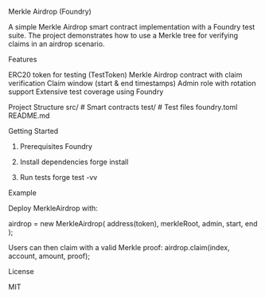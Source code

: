 Merkle Airdrop (Foundry)

A simple Merkle Airdrop smart contract implementation with a Foundry test suite.
The project demonstrates how to use a Merkle tree for verifying claims in an airdrop scenario.

Features

ERC20 token for testing (TestToken)
Merkle Airdrop contract with claim verification
Claim window (start & end timestamps)
Admin role with rotation support
Extensive test coverage using Foundry

Project Structure
src/        # Smart contracts
test/       # Test files
foundry.toml
README.md

Getting Started

1. Prerequisites
Foundry

2. Install dependencies
forge install

3. Run tests
forge test -vv

Example

Deploy MerkleAirdrop with:

airdrop = new MerkleAirdrop(
    address(token),
    merkleRoot,
    admin,
    start,
    end
);


Users can then claim with a valid Merkle proof: airdrop.claim(index, account, amount, proof);

License

MIT


